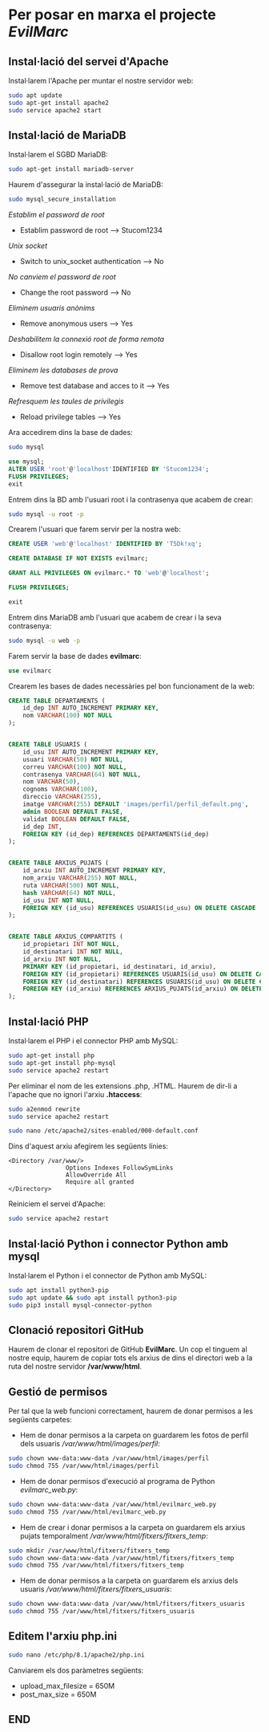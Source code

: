# Per posar en marxa el projecte *EvilMarc*

## Instal·lació del servei d'Apache

Instal·larem l'Apache per muntar el nostre servidor web:

``` bash
sudo apt update
sudo apt-get install apache2
sudo service apache2 start
```

## Instal·lació de MariaDB

Instal·larem el SGBD MariaDB:

``` bash
sudo apt-get install mariadb-server
```

Haurem d'assegurar la instal·lació de MariaDB:

``` bash
sudo mysql_secure_installation
```

*Establim el password de root*
- Establim password de root --> Stucom1234

*Unix socket*
- Switch to unix_socket authentication --> No

*No canviem el password de root*
- Change the root password --> No

*Eliminem usuaris anònims*
- Remove anonymous users --> Yes

*Deshabilitem la connexió root de forma remota*
- Disallow root login remotely --> Yes

*Eliminem les databases de prova*
- Remove test database and acces to it --> Yes

*Refresquem les taules de privilegis*
- Reload privilege tables --> Yes 

Ara accedirem dins la base de dades:

``` bash
sudo mysql
```

``` sql
use mysql;
ALTER USER 'root'@'localhost'IDENTIFIED BY 'Stucom1234';
FLUSH PRIVILEGES;
exit
```

Entrem dins la BD amb l'usuari root i la contrasenya que acabem de crear:

``` bash
sudo mysql -u root -p
```

Crearem l'usuari que farem servir per la nostra web:

``` sql
CREATE USER 'web'@'localhost' IDENTIFIED BY 'T5Dk!xq';

CREATE DATABASE IF NOT EXISTS evilmarc;

GRANT ALL PRIVILEGES ON evilmarc.* TO 'web'@'localhost';

FLUSH PRIVILEGES;

exit
```

Entrem dins MariaDB amb l'usuari que acabem de crear i la seva contrasenya:

``` bash
sudo mysql -u web -p 
```

Farem servir la base de dades **evilmarc**:

``` sql
use evilmarc
```

Crearem les bases de dades necessàries pel bon funcionament de la web:

``` sql
CREATE TABLE DEPARTAMENTS (
    id_dep INT AUTO_INCREMENT PRIMARY KEY,
    nom VARCHAR(100) NOT NULL
);


CREATE TABLE USUARIS (
    id_usu INT AUTO_INCREMENT PRIMARY KEY,
    usuari VARCHAR(50) NOT NULL,
    correu VARCHAR(100) NOT NULL,
    contrasenya VARCHAR(64) NOT NULL,
    nom VARCHAR(50),
    cognoms VARCHAR(100),
    direccio VARCHAR(255),
    imatge VARCHAR(255) DEFAULT 'images/perfil/perfil_default.png',
    admin BOOLEAN DEFAULT FALSE,
    validat BOOLEAN DEFAULT FALSE,
    id_dep INT,
    FOREIGN KEY (id_dep) REFERENCES DEPARTAMENTS(id_dep)
);


CREATE TABLE ARXIUS_PUJATS (
    id_arxiu INT AUTO_INCREMENT PRIMARY KEY,
    nom_arxiu VARCHAR(255) NOT NULL,
    ruta VARCHAR(500) NOT NULL,
    hash VARCHAR(64) NOT NULL,
    id_usu INT NOT NULL,
    FOREIGN KEY (id_usu) REFERENCES USUARIS(id_usu) ON DELETE CASCADE
);


CREATE TABLE ARXIUS_COMPARTITS (
    id_propietari INT NOT NULL,
    id_destinatari INT NOT NULL,
    id_arxiu INT NOT NULL,
    PRIMARY KEY (id_propietari, id_destinatari, id_arxiu),
    FOREIGN KEY (id_propietari) REFERENCES USUARIS(id_usu) ON DELETE CASCADE,
    FOREIGN KEY (id_destinatari) REFERENCES USUARIS(id_usu) ON DELETE CASCADE,
    FOREIGN KEY (id_arxiu) REFERENCES ARXIUS_PUJATS(id_arxiu) ON DELETE CASCADE
);
```

## Instal·lació PHP

Instal·larem el PHP i el connector PHP amb MySQL:

``` bash
sudo apt-get install php
sudo apt-get install php-mysql
sudo service apache2 restart
```

Per eliminar el nom de les extensions .php, .HTML. Haurem de dir-li a l'apache que no ignori l'arxiu **.htaccess**:

``` bash
sudo a2enmod rewrite
sudo service apache2 restart

sudo nano /etc/apache2/sites-enabled/000-default.conf
```

Dins d'aquest arxiu afegirem les següents línies:

``` nano
<Directory /var/www/>
                Options Indexes FollowSymLinks
                AllowOverride All
                Require all granted
</Directory>
```

Reiniciem el servei d'Apache:

``` bash
sudo service apache2 restart
```

## Instal·lació Python i connector Python amb mysql

Instal·larem el Python i el connector de Python amb MySQL:

``` bash
sudo apt install python3-pip
sudo apt update && sudo apt install python3-pip
sudo pip3 install mysql-connector-python
```

## Clonació repositori GitHub

Haurem de clonar el repositori de GitHub **EvilMarc**.
Un cop el tinguem al nostre equip, haurem de copiar tots els arxius de dins el directori web a la ruta del nostre servidor **/var/www/html**.

## Gestió de permisos

Per tal que la web funcioni correctament, haurem de donar permisos a les següents carpetes:

- Hem de donar permisos a la carpeta on guardarem les fotos de perfil dels usuaris */var/www/html/images/perfil*:

``` bash
sudo chown www-data:www-data /var/www/html/images/perfil
sudo chmod 755 /var/www/html/images/perfil
```

- Hem de donar permisos d'execució al programa de Python *evilmarc_web.py*:

``` bash
sudo chown www-data:www-data /var/www/html/evilmarc_web.py
sudo chmod 755 /var/www/html/evilmarc_web.py
```

- Hem de crear i donar permisos a la carpeta on guardarem els arxius pujats temporalment */var/www/html/fitxers/fitxers_temp*:

``` bash
sudo mkdir /var/www/html/fitxers/fitxers_temp
sudo chown www-data:www-data /var/www/html/fitxers/fitxers_temp
sudo chmod 755 /var/www/html/fitxers/fitxers_temp
```

- Hem de donar permisos a la carpeta on guardarem els arxius dels usuaris */var/www/html/fitxers/fitxers_usuaris*:

``` bash
sudo chown www-data:www-data /var/www/html/fitxers/fitxers_usuaris
sudo chmod 755 /var/www/html/fitxers/fitxers_usuaris
```

## Editem l'arxiu php.ini

``` bash
sudo nano /etc/php/8.1/apache2/php.ini
```

Canviarem els dos paràmetres següents:

- upload_max_filesize = 650M 
- post_max_size = 650M


## END
